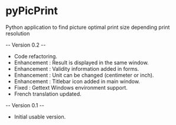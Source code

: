# pyPicPrint
Python application to find picture optimal print size depending print resolution

-- Version 0.2 --
* Code refactoring.
* Enhancement : Result is displayed in the same window.
* Enhancement : Validity information added in forms.
* Enhancement : Unit can be changed (centimeter or inch).
* Enhancement : Titlebar icon added in main window.
* Fixed : Gettext Windows environment support.
* French translation updated.

-- Version 0.1 -- 
* Initial usable version.

